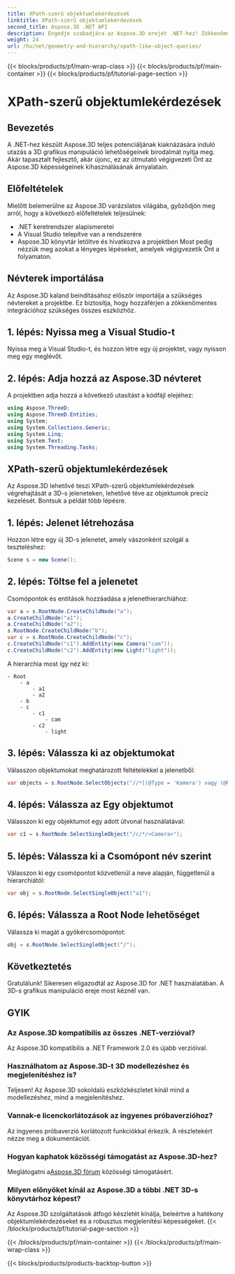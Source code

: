 ```yaml
---
title: XPath-szerű objektumlekérdezések
linktitle: XPath-szerű objektumlekérdezések
second_title: Aspose.3D .NET API
description: Engedje szabadjára az Aspose.3D erejét .NET-hez! Zökkenőmentesen kezelheti a 3D grafikát XPath-szerű lekérdezésekkel. Töltse le most a játékot megváltoztató élményért.
weight: 24
url: /hu/net/geometry-and-hierarchy/xpath-like-object-queries/
---
```


{{< blocks/products/pf/main-wrap-class >}}
{{< blocks/products/pf/main-container >}}
{{< blocks/products/pf/tutorial-page-section >}}

# XPath-szerű objektumlekérdezések

## Bevezetés
A .NET-hez készült Aspose.3D teljes potenciáljának kiaknázására induló utazás a 3D grafikus manipuláció lehetőségeinek birodalmát nyitja meg. Akár tapasztalt fejlesztő, akár újonc, ez az útmutató végigvezeti Önt az Aspose.3D képességeinek kihasználásának árnyalatain.
## Előfeltételek
Mielőtt belemerülne az Aspose.3D varázslatos világába, győződjön meg arról, hogy a következő előfeltételek teljesülnek:
- .NET keretrendszer alapismeretei
- A Visual Studio telepítve van a rendszerére
- Aspose.3D könyvtár letöltve és hivatkozva a projektben
Most pedig nézzük meg azokat a lényeges lépéseket, amelyek végigvezetik Önt a folyamaton.
## Névterek importálása
Az Aspose.3D kaland beindításához először importálja a szükséges névtereket a projektbe. Ez biztosítja, hogy hozzáférjen a zökkenőmentes integrációhoz szükséges összes eszközhöz.
## 1. lépés: Nyissa meg a Visual Studio-t
Nyissa meg a Visual Studio-t, és hozzon létre egy új projektet, vagy nyisson meg egy meglévőt.
## 2. lépés: Adja hozzá az Aspose.3D névteret
A projektben adja hozzá a következő utasítást a kódfájl elejéhez:
```csharp
using Aspose.ThreeD;
using Aspose.ThreeD.Entities;
using System;
using System.Collections.Generic;
using System.Linq;
using System.Text;
using System.Threading.Tasks;
```
## XPath-szerű objektumlekérdezések
Az Aspose.3D lehetővé teszi XPath-szerű objektumlekérdezések végrehajtását a 3D-s jeleneteken, lehetővé téve az objektumok precíz kezelését. Bontsuk a példát több lépésre.
## 1. lépés: Jelenet létrehozása
Hozzon létre egy új 3D-s jelenetet, amely vászonként szolgál a teszteléshez:
```csharp
Scene s = new Scene();
```
## 2. lépés: Töltse fel a jelenetet
Csomópontok és entitások hozzáadása a jelenethierarchiához:
```csharp
var a = s.RootNode.CreateChildNode("a");
a.CreateChildNode("a1");
a.CreateChildNode("a2");
s.RootNode.CreateChildNode("b");
var c = s.RootNode.CreateChildNode("c");
c.CreateChildNode("c1").AddEntity(new Camera("cam"));
c.CreateChildNode("c2").AddEntity(new Light("light"));
```
A hierarchia most így néz ki:
```
- Root
    - a
        - a1
        - a2
    - b
    - c
        - c1
            - cam
        - c2
            - light
```
## 3. lépés: Válassza ki az objektumokat
Válasszon objektumokat meghatározott feltételekkel a jelenetből:
```csharp
var objects = s.RootNode.SelectObjects("//*[(@Type = 'Kamera') vagy (@Name = 'light')]");
```
## 4. lépés: Válassza az Egy objektumot
Válasszon ki egy objektumot egy adott útvonal használatával:
```csharp
var c1 = s.RootNode.SelectSingleObject("/c/*/<Camera>");
```
## 5. lépés: Válassza ki a Csomópont név szerint
Válasszon ki egy csomópontot közvetlenül a neve alapján, függetlenül a hierarchiától:
```csharp
var obj = s.RootNode.SelectSingleObject("a1");
```
## 6. lépés: Válassza a Root Node lehetőséget
Válassza ki magát a gyökércsomópontot:
```csharp
obj = s.RootNode.SelectSingleObject("/");
```
## Következtetés
Gratulálunk! Sikeresen eligazodtál az Aspose.3D for .NET használatában. A 3D-s grafikus manipuláció ereje most kéznél van.
## GYIK
### Az Aspose.3D kompatibilis az összes .NET-verzióval?
Az Aspose.3D kompatibilis a .NET Framework 2.0 és újabb verzióival.
### Használhatom az Aspose.3D-t 3D modellezéshez és megjelenítéshez is?
Teljesen! Az Aspose.3D sokoldalú eszközkészletet kínál mind a modellezéshez, mind a megjelenítéshez.
### Vannak-e licenckorlátozások az ingyenes próbaverzióhoz?
Az ingyenes próbaverzió korlátozott funkciókkal érkezik. A részletekért nézze meg a dokumentációt.
### Hogyan kaphatok közösségi támogatást az Aspose.3D-hez?
 Meglátogatni a[Aspose.3D fórum](https://forum.aspose.com/c/3d/18) közösségi támogatásért.
### Milyen előnyöket kínál az Aspose.3D a többi .NET 3D-s könyvtárhoz képest?
Az Aspose.3D szolgáltatások átfogó készletét kínálja, beleértve a hatékony objektumlekérdezéseket és a robusztus megjelenítési képességeket.
{{< /blocks/products/pf/tutorial-page-section >}}

{{< /blocks/products/pf/main-container >}}
{{< /blocks/products/pf/main-wrap-class >}}

{{< blocks/products/products-backtop-button >}}
